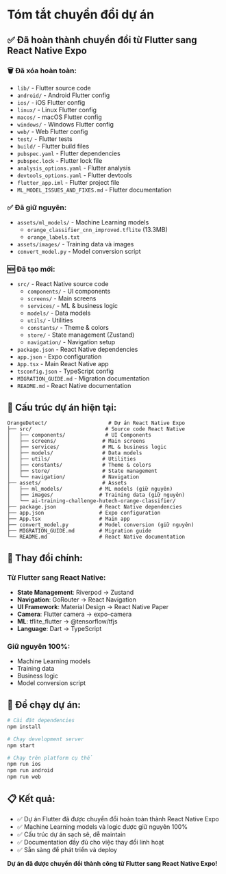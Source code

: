 # Tóm tắt chuyển đổi dự án

## ✅ Đã hoàn thành chuyển đổi từ Flutter sang React Native Expo

### 🗑️ **Đã xóa hoàn toàn:**
- `lib/` - Flutter source code
- `android/` - Android Flutter config
- `ios/` - iOS Flutter config  
- `linux/` - Linux Flutter config
- `macos/` - macOS Flutter config
- `windows/` - Windows Flutter config
- `web/` - Web Flutter config
- `test/` - Flutter tests
- `build/` - Flutter build files
- `pubspec.yaml` - Flutter dependencies
- `pubspec.lock` - Flutter lock file
- `analysis_options.yaml` - Flutter analysis
- `devtools_options.yaml` - Flutter devtools
- `flutter_app.iml` - Flutter project file
- `ML_MODEL_ISSUES_AND_FIXES.md` - Flutter documentation

### ✅ **Đã giữ nguyên:**
- `assets/ml_models/` - Machine Learning models
  - `orange_classifier_cnn_improved.tflite` (13.3MB)
  - `orange_labels.txt`
- `assets/images/` - Training data và images
- `convert_model.py` - Model conversion script

### 🆕 **Đã tạo mới:**
- `src/` - React Native source code
  - `components/` - UI components
  - `screens/` - Main screens
  - `services/` - ML & business logic
  - `models/` - Data models
  - `utils/` - Utilities
  - `constants/` - Theme & colors
  - `store/` - State management (Zustand)
  - `navigation/` - Navigation setup
- `package.json` - React Native dependencies
- `app.json` - Expo configuration
- `App.tsx` - Main React Native app
- `tsconfig.json` - TypeScript config
- `MIGRATION_GUIDE.md` - Migration documentation
- `README.md` - React Native documentation

## 📁 **Cấu trúc dự án hiện tại:**

```
OrangeDetect/                    # Dự án React Native Expo
├── src/                        # Source code React Native
│   ├── components/             # UI Components
│   ├── screens/               # Main screens
│   ├── services/              # ML & business logic
│   ├── models/                # Data models
│   ├── utils/                 # Utilities
│   ├── constants/             # Theme & colors
│   ├── store/                 # State management
│   └── navigation/            # Navigation
├── assets/                    # Assets
│   ├── ml_models/            # ML models (giữ nguyên)
│   ├── images/               # Training data (giữ nguyên)
│   └── ai-training-challenge-hutech-orange-classifier/
├── package.json              # React Native dependencies
├── app.json                  # Expo configuration
├── App.tsx                   # Main app
├── convert_model.py          # Model conversion (giữ nguyên)
├── MIGRATION_GUIDE.md        # Migration guide
└── README.md                 # React Native documentation
```

## 🔄 **Thay đổi chính:**

### **Từ Flutter sang React Native:**
- **State Management**: Riverpod → Zustand
- **Navigation**: GoRouter → React Navigation
- **UI Framework**: Material Design → React Native Paper
- **Camera**: Flutter camera → expo-camera
- **ML**: tflite_flutter → @tensorflow/tfjs
- **Language**: Dart → TypeScript

### **Giữ nguyên 100%:**
- Machine Learning models
- Training data
- Business logic
- Model conversion script

## 🚀 **Để chạy dự án:**

```bash
# Cài đặt dependencies
npm install

# Chạy development server
npm start

# Chạy trên platform cụ thể
npm run ios
npm run android
npm run web
```

## 📋 **Kết quả:**
- ✅ Dự án Flutter đã được chuyển đổi hoàn toàn thành React Native Expo
- ✅ Machine Learning models và logic được giữ nguyên 100%
- ✅ Cấu trúc dự án sạch sẽ, dễ maintain
- ✅ Documentation đầy đủ cho việc thay đổi linh hoạt
- ✅ Sẵn sàng để phát triển và deploy

**Dự án đã được chuyển đổi thành công từ Flutter sang React Native Expo!**


